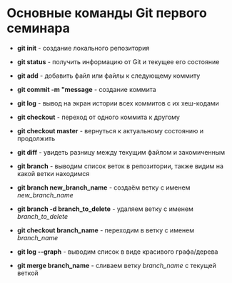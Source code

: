 # Основные команды Git первого семинара

* **git init** - создание локального репозитория

* **git status** - получить информацию от Git и текущее его состояние

* **git add** - добавить файл или файлы к следующему коммиту

* **git commit -m "message** - создание коммита

* **git log** - вывод на экран истории всех коммитов с их хеш-кодами

* **git checkout** - переход от одного коммита к другому

* **git checkout master** - вернуться к актуальному состоянию и продолжить

* **git diff** - увидеть разницу между текущим файлом и закомиченным

* __git branch__ - выводим список веток в репозитории, также видим на какой ветки находимся

+ __git branch new_branch_name__ - создаём ветку с именем _new_branch_name_

+ __git branch -d branch_to_delete__ - удаляем ветку с именем _branch_to_delete_

+ __git checkout branch_name__ - переходим в ветку с именем _branch_name_

+ __git log --graph__ - выводим список в виде красивого графа/дерева

+ __git merge branch_name__ - сливаем ветку _branch_name_ с текущей веткой